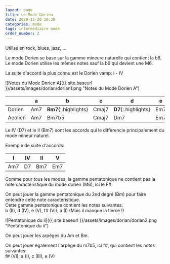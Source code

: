 ```yaml
---
layout: page
title: Le Mode Dorien
date: 2020-12-20 10:30
categories: mode
tags: intermediaire mode
order_number: 2
---
```


Utilisé en rock, blues, jazz, ...

Le mode Dorien se base sur la gamme mineure naturelle qui contient la b6. Le mode Dorien utilise les mêmes notes sauf la b6 qui devient une M6.

La suite d'accord la plus connu est le Dorien vamp: i - IV

![Notes du Mode Dorien A]({{ site.baseurl }}/assets/images/dorian/dorian1.png "Notes du Mode Dorien A")

|         | a   |  b                      |   c   |  d                    |  e  |   f#                     |   g   |
|---------|-----|-------------------------|-------|-----------------------|-----|--------------------------|-------|
| Dorien  | Am7 | **Bm7**{:.highlights}   | Cmaj7 | **D7**{:.highlights}  | Em7 | **F#m7b5**{:.highlights} | Gmaj7 |
| Aeolien | Am7 | Bm7b5                   | Cmaj7 | Dm7                   | Em7 | Fmaj7                    | G7    |

Le IV (D7) et le II (Bm7) sont les accords qui le diffèrencie principalement du mode mineur naturel.

Exemple de suite d'accords:

|  I  | IV |  II |  V  |
|-----|----|-----|-----|
| Am7 | D7 | Bm7 | Em7 |

Comme pour tous les modes, la gamme pentatonique ne contient pas la note caractéristique du mode dorien (M6), ici le F#.

On peut jouer la gamme pentatonique du 2nd degré (Bm) pour faire entendre cette note caractéristique.  
Cette gamme pentatonique contient les notes suivantes:  
b (II), d (IV), e (V), f# (VI), a (I) (Mais il manque la tierce !)

![Pentatonique du ii]({{ site.baseurl }}/assets/images/dorian/dorian2.png "Pentatonique du ii")

On peut jouer les arpèges du Am et Bm.

On peut jouer également l'arpège du m7b5, ici f#, qui contient les notes suivantes:  
f# (VI), a (I), c (III), e (V)
